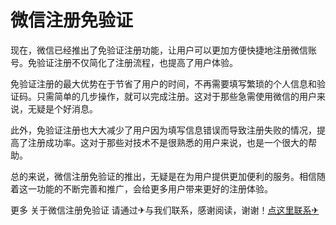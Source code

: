 # 微信注册免验证

现在，微信已经推出了免验证注册功能，让用户可以更加方便快捷地注册微信账号。免验证注册不仅简化了注册流程，也提高了用户体验。

免验证注册的最大优势在于节省了用户的时间，不再需要填写繁琐的个人信息和验证码。只需简单的几步操作，就可以完成注册。这对于那些急需使用微信的用户来说，无疑是个好消息。

此外，免验证注册也大大减少了用户因为填写信息错误而导致注册失败的情况，提高了注册成功率。这对于那些对技术不是很熟悉的用户来说，也是一个很大的帮助。

总的来说，微信注册免验证的推出，无疑是在为用户提供更加便利的服务。相信随着这一功能的不断完善和推广，会给更多用户带来更好的注册体验。

更多 关于微信注册免验证 请通过✈与我们联系，感谢阅读，谢谢！[点这里联系✈](https://t.me/lm66bot)